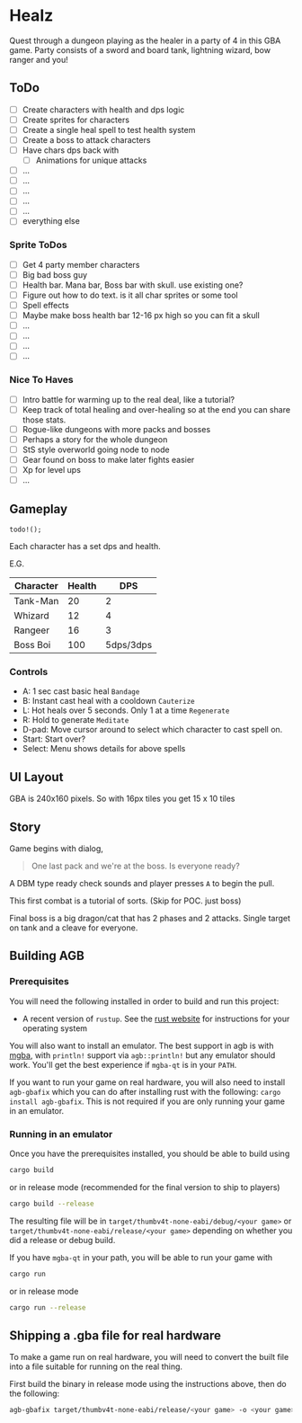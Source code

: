 # Healz

Quest through a dungeon playing as the healer in a party of 4 in this GBA game.
Party consists of a sword and board tank, lightning wizard, bow ranger and you!

## ToDo

- [ ] Create characters with health and dps logic
- [ ] Create sprites for characters
- [ ] Create a single heal spell to test health system
- [ ] Create a boss to attack characters
- [ ] Have chars dps back with
  - [ ] Animations for unique attacks
- [ ] ...
- [ ] ...
- [ ] ...
- [ ] ...
- [ ] ...
- [ ] everything else

### Sprite ToDos

- [ ] Get 4 party member characters
- [ ] Big bad boss guy
- [ ] Health bar. Mana bar, Boss bar with skull. use existing one?
- [ ] Figure out how to do text. is it all char sprites or some tool
- [ ] Spell effects
- [ ] Maybe make boss health bar 12-16 px high so you can fit a skull
- [ ] ...
- [ ] ...
- [ ] ...
- [ ] ...

### Nice To Haves

- [ ] Intro battle for warming up to the real deal, like a tutorial?
- [ ] Keep track of total healing and over-healing so at the end you can share those stats.
- [ ] Rogue-like dungeons with more packs and bosses
- [ ] Perhaps a story for the whole dungeon
- [ ] StS style overworld going node to node
- [ ] Gear found on boss to make later fights easier
- [ ] Xp for level ups
- [ ] ...

## Gameplay

`todo!();`

Each character has a set dps and health.

E.G.

| Character | Health  | DPS       |
|-----------|---------|-----------|
| Tank-Man  | 20      | 2         |
| Whizard   | 12      | 4         |
| Rangeer   | 16      | 3         |
| Boss Boi  | 100     | 5dps/3dps |

### Controls

- A: 1 sec cast basic heal `Bandage`
- B: Instant cast heal with a cooldown `Cauterize`
- L: Hot heals over 5 seconds. Only 1 at a time `Regenerate`
- R: Hold to generate `Meditate`
- D-pad: Move cursor around to select which character to cast spell on.
- Start: Start over?
- Select: Menu shows details for above spells

## UI Layout

GBA is 240x160 pixels.
So with 16px tiles you get 15 x 10 tiles

## Story

Game begins with dialog,
> One last pack and we're at the boss. Is everyone ready?

A DBM type ready check sounds and player presses `A` to begin the pull.

This first combat is a tutorial of sorts. (Skip for POC. just boss)

Final boss is a big dragon/cat that has 2 phases and 2 attacks. Single target on tank and a cleave for everyone.

## Building AGB

### Prerequisites

You will need the following installed in order to build and run this project:

* A recent version of `rustup`. See the [rust website](https://www.rust-lang.org/tools/install) for instructions for your operating system

You will also want to install an emulator. The best support in agb is with [mgba](https://mgba.io), with
`println!` support via `agb::println!` but any emulator should work. You'll get the best experience if
`mgba-qt` is in your `PATH`.

If you want to run your game on real hardware, you will also need to install `agb-gbafix` which you can do after installing
rust with the following: `cargo install agb-gbafix`. This is not required if you are only running your game in an emulator.

### Running in an emulator

Once you have the prerequisites installed, you should be able to build using

```sh
cargo build
```

or in release mode (recommended for the final version to ship to players)

```sh
cargo build --release
```

The resulting file will be in `target/thumbv4t-none-eabi/debug/<your game>` or `target/thumbv4t-none-eabi/release/<your game>` depending on
whether you did a release or debug build.

If you have `mgba-qt` in your path, you will be able to run your game with

```sh
cargo run
```

or in release mode

```sh
cargo run --release
```

## Shipping a .gba file for real hardware

To make a game run on real hardware, you will need to convert the built file into a file suitable for
running on the real thing.

First build the binary in release mode using the instructions above, then do the following:

```sh
agb-gbafix target/thumbv4t-none-eabi/release/<your game> -o <your game>.gba
```
